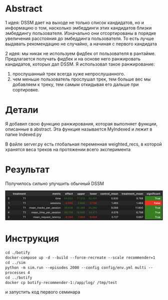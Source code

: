 # Abstract
1 идея: DSSM дает на выходе не только список кандидатов, но и информацию о том, насколько эмбеддинги этих кандидатов близки эмбеддингу пользователя. Изначально они отсортированы в порядке увеличения расстояния до эмбеддинга пользователя. То есть лучше выдавать рекомендацию не случайно, а начиная с первого кандидата

2 идея: мы никак не используем фидбек от пользователя в рантайме. Предлагается получать фидбек и на основе него ранжировать кандидатов, которых дал  DSSM. Я использовал такое ранжирование: 
1) прослушанный трек всегда хуже непрослушанного. 
2) чем меньше пользователь прослушал трек, тем больше вес мы добавляем к треку, тем самым откидывая его дальше при сортировке.

# Детали 
Я добавил свою функцию ранжирования, которая выполняет функции, описанные в abstract. Эта функция называется MyIndexed и лежит в папке Indexed.py

В файле server.py есть глобальная переменная weighted_recs, в которой хранятся веса треков на протяжении всего эксперимента

# Результат
Получилось сильно улучшить обычный DSSM

![alt text](image.png)

# Инструкция
```commandline
cd ./botify
docker-compose up -d --build --force-recreate --scale recommender=1
cd ../sim
python -m sim.run --episodes 2000 --config config/env.yml multi --processes 4
cd ../botify
docker cp botify-recommender-1:/app/log/ /tmp/test
```
и запустить код первого семинара